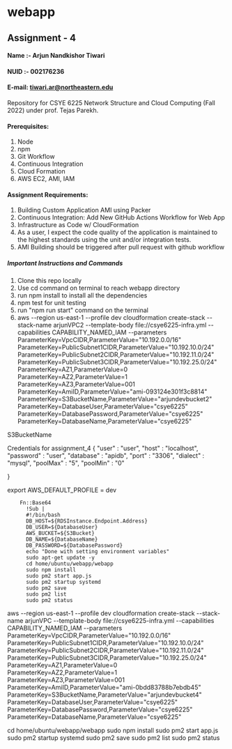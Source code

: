 # webapp

## Assignment - 4

#### Name :- Arjun Nandkishor Tiwari
#### NUID :- 002176236

#### E-mail: tiwari.ar@northeastern.edu 

Repository for CSYE 6225 Network Structure and Cloud Computing (Fall 2022) under prof. Tejas Parekh.



 
#### Prerequisites:
1. Node
2. npm
3. Git Workflow
4. Continuous Integration
5. Cloud Formation
6. AWS EC2, AMI, IAM
#### Assignment Requirements:


1. Building Custom Application AMI using Packer
2. Continuous Integration: Add New GitHub Actions Workflow for Web App
3. Infrastructure as Code w/ CloudFormation
4. As a user, I expect the code quality of the application is maintained to the highest standards using the unit and/or integration tests.
5. AMI Building should be triggered after pull request with github workflow
   

##### Important Instructions and Commands


1. Clone this repo locally 
2. Use cd command on terminal to reach webapp directory
3. run npm install to install all the dependencies
4. npm test for unit testing
5. run "npm run start" command on the terminal
6. aws --region us-east-1 --profile dev cloudformation create-stack --stack-name arjunVPC2 --template-body file://csye6225-infra.yml --capabilities CAPABILITY_NAMED_IAM --parameters ParameterKey=VpcCIDR,ParameterValue="10.192.0.0/16" ParameterKey=PublicSubnet1CIDR,ParameterValue="10.192.10.0/24" ParameterKey=PublicSubnet2CIDR,ParameterValue="10.192.11.0/24" ParameterKey=PublicSubnet3CIDR,ParameterValue="10.192.25.0/24" ParameterKey=AZ1,ParameterValue=0 ParameterKey=AZ2,ParameterValue=1 ParameterKey=AZ3,ParameterValue=001 ParameterKey=AmiID,ParameterValue="ami-093124e301f3c8814" ParameterKey=S3BucketName,ParameterValue="arjundevbucket2" ParameterKey=DatabaseUser,ParameterValue="csye6225" ParameterKey=DatabasePassword,ParameterValue="csye6225" ParameterKey=DatabaseName,ParameterValue="csye6225"

S3BucketName

Credentials for assignment_4
{
    "user" : "user",
    "host" : "localhost",
    "password" : "user",
    "database" : "apidb",
    "port" : "3306",
    "dialect" : "mysql",
    "poolMax" : "5",
    "poolMin" : "0"

}

export AWS_DEFAULT_PROFILE = dev


        Fn::Base64
          !Sub |
          #!/bin/bash
          DB_HOST=${RDSInstance.Endpoint.Address}
          DB_USER=${DatabaseUser}
          AWS_BUCKET=${S3Bucket}
          DB_NAME=${DatabaseName}
          DB_PASSWORD=${DatabasePassword}
          echo "Done with setting environment variables"
          sudo apt-get update -y
          cd home/ubuntu/webapp/webapp
          sudo npm install
          sudo pm2 start app.js
          sudo pm2 startup systemd
          sudo pm2 save
          sudo pm2 list
          sudo pm2 status



aws --region us-east-1 --profile dev cloudformation create-stack --stack-name arjunVPC --template-body file://csye6225-infra.yml --capabilities CAPABILITY_NAMED_IAM --parameters ParameterKey=VpcCIDR,ParameterValue="10.192.0.0/16" ParameterKey=PublicSubnet1CIDR,ParameterValue="10.192.10.0/24" ParameterKey=PublicSubnet2CIDR,ParameterValue="10.192.11.0/24" ParameterKey=PublicSubnet3CIDR,ParameterValue="10.192.25.0/24" ParameterKey=AZ1,ParameterValue=0 ParameterKey=AZ2,ParameterValue=1 ParameterKey=AZ3,ParameterValue=001 ParameterKey=AmiID,ParameterValue="ami-0bdd83788b7ebdb45" ParameterKey=S3BucketName,ParameterValue="arjundevbucket4" ParameterKey=DatabaseUser,ParameterValue="csye6225" ParameterKey=DatabasePassword,ParameterValue="csye6225" ParameterKey=DatabaseName,ParameterValue="csye6225"


cd home/ubuntu/webapp/webapp
          sudo npm install
          sudo pm2 start app.js
          sudo pm2 startup systemd
          sudo pm2 save
          sudo pm2 list
          sudo pm2 status